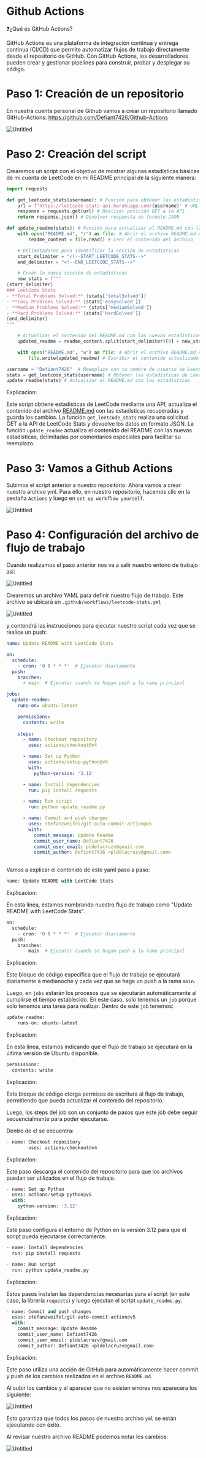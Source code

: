 # Github Actions

❓¿Qué es GitHub Actions?

GitHub Actions es una plataforma de integración continua y entrega continua (CI/CD) que permite automatizar flujos de trabajo directamente desde el repositorio de GitHub. Con GitHub Actions, los desarrolladores pueden crear y gestionar pipelines para construir, probar y desplegar su código.

# Paso 1: Creación de un repositorio

En nuestra cuenta personal de Github vamos a crear un repositorio llamado GitHub-Actions: https://github.com/Defiant7426/Github-Actions

![Untitled](Github%20Actions%20b9c8e81ca6284ad4ab25fa304803b769/Untitled.png)

# Paso 2: Creación del script

Crearemos un script con el objetivo de mostrar algunas estadísticas básicas de mi cuenta de LeetCode en mi README principal de la siguiente manera:

```python
import requests

def get_leetcode_stats(username): # Función para obtener las estadísticas de LeetCode
    url = f"https://leetcode-stats-api.herokuapp.com/{username}" # URL de la API
    response = requests.get(url) # Realizar petición GET a la API
    return response.json() # Devolver respuesta en formato JSON

def update_readme(stats): # Función para actualizar el README.md con las estadísticas
    with open("README.md", "r") as file: # Abrir el archivo README.md en modo lectura
        readme_content = file.read() # Leer el contenido del archivo

    # Delimitadores para identificar la sección de estadísticas
    start_delimiter = "<!--START_LEETCODE_STATS-->"
    end_delimiter = "<!--END_LEETCODE_STATS-->"

    # Crear la nueva sección de estadísticas
    new_stats = f"""
{start_delimiter}
### LeetCode Stats
- **Total Problems Solved:** {stats['totalSolved']}
- **Easy Problems Solved:** {stats['easySolved']}
- **Medium Problems Solved:** {stats['mediumSolved']}
- **Hard Problems Solved:** {stats['hardSolved']}
{end_delimiter}
"""

    # Actualizar el contenido del README.md con las nuevas estadísticas
    updated_readme = readme_content.split(start_delimiter)[0] + new_stats + readme_content.split(end_delimiter)[1]

    with open("README.md", "w") as file: # Abrir el archivo README.md en modo escritura
        file.write(updated_readme) # Escribir el contenido actualizado en el archivo

username = "Defiant7426"  # Reemplaza con tu nombre de usuario de LeetCode
stats = get_leetcode_stats(username) # Obtener las estadísticas de LeetCode
update_readme(stats) # Actualizar el README.md con las estadísticas

```

Explicacion:

Este script obtiene estadísticas de LeetCode mediante una API, actualiza el contenido del archivo [README.md](http://readme.md/) con las estadísticas recuperadas y guarda los cambios. La función `get_leetcode_stats` realiza una solicitud GET a la API de LeetCode Stats y devuelve los datos en formato JSON. La función `update_readme` actualiza el contenido del README con las nuevas estadísticas, delimitadas por comentarios especiales para facilitar su reemplazo.

# Paso 3: Vamos a Github Actions

Subimos el script anterior a nuestro repositorio. Ahora vamos a crear nuestro archivo yml. Para ello, en nuestro repositorio, hacemos clic en la pestaña `Actions` y luego en `set up workflow yourself`.

![Untitled](Github%20Actions%20b9c8e81ca6284ad4ab25fa304803b769/Untitled%201.png)

# Paso 4: Configuración del archivo de flujo de trabajo

Cuando realizamos el paso anterior nos va a salir nuestro entono de trabajo asi:

![Untitled](Github%20Actions%20b9c8e81ca6284ad4ab25fa304803b769/Untitled%202.png)

Crearemos un archivo YAML para definir nuestro flujo de trabajo. Este archivo se ubicará en `.github/workflows/leetcode-stats.yml` 

![Untitled](Github%20Actions%20b9c8e81ca6284ad4ab25fa304803b769/Untitled%203.png)

y contendrá las instrucciones para ejecutar nuestro script cada vez que se realice un push:

```yaml
name: Update README with LeetCode Stats

on:
  schedule:
    - cron: '0 0 * * *'  # Ejecutar diariamente
  push:
    branches:
      - main  # Ejecutar cuando se hagan push a la rama principal

jobs:
  update-readme:
    runs-on: ubuntu-latest

    permissions:
      contents: write
    
    steps:
      - name: Checkout repository
        uses: actions/checkout@v4

      - name: Set up Python
        uses: actions/setup-python@v5
        with:
          python-version: '3.12'

      - name: Install dependencies
        run: pip install requests

      - name: Run script
        run: python update_readme.py

      - name: Commit and push changes
        uses: stefanzweifel/git-auto-commit-action@v5
        with:
          commit_message: Update Readme
          commit_user_name: Defiant7426
          commit_user_email: pldelacruzv@gmail.com
          commit_author: Defiant7426 <pldelacruzv@gmail.com>
         
```

Vamos a explicar el contenido de este yaml paso a paso:

```python
name: Update README with LeetCode Stats
```

Explicacion:

En esta línea, estamos nombrando nuestro flujo de trabajo como "Update README with LeetCode Stats".

```python
on:
  schedule:
    - cron: '0 0 * * *'  # Ejecutar diariamente
  push:
    branches:
      - main  # Ejecutar cuando se hagan push a la rama principal
```

Explicacion:

Este bloque de código especifica que el flujo de trabajo se ejecutará diariamente a medianoche y cada vez que se haga un push a la rama `main`.

Luego, en `jobs` estarán los procesos que se ejecutarán automáticamente al cumplirse el tiempo establecido. En este caso, solo tenemos un `job` porque solo tenemos una tarea para realizar. Dentro de este `job` tenemos:

```python
update-readme:
    runs-on: ubuntu-latest
```

Explicacion:

En esta línea, estamos indicando que el flujo de trabajo se ejecutará en la última versión de Ubuntu disponible.

```python
permissions:
  contents: write

```

Explicación:

Este bloque de código otorga permisos de escritura al flujo de trabajo, permitiendo que pueda actualizar el contenido del repositorio.

Luego, los steps del job son un conjunto de pasos que este job debe seguir secuencialmente para poder ejecutarse.

Dentro de el se encuentra:

```python
- name: Checkout repository
        uses: actions/checkout@v4
```

Explicacion:

Este paso descarga el contenido del repositorio para que los archivos puedan ser utilizados en el flujo de trabajo.

```python
- name: Set up Python
  uses: actions/setup-python@v5
  with:
    python-version: '3.12'

```

Explicacion:

Este paso configura el entorno de Python en la versión 3.12 para que el script pueda ejecutarse correctamente.

```python
- name: Install dependencies
  run: pip install requests

- name: Run script
  run: python update_readme.py

```

Explicacion:

Estos pasos instalan las dependencias necesarias para el script (en este caso, la librería `requests`) y luego ejecutan el script `update_readme.py`.

```python
- name: Commit and push changes
  uses: stefanzweifel/git-auto-commit-action@v5
  with:
    commit_message: Update Readme
    commit_user_name: Defiant7426
    commit_user_email: pldelacruzv@gmail.com
    commit_author: Defiant7426 <pldelacruzv@gmail.com>

```

Explicación:

Este paso utiliza una acción de GitHub para automáticamente hacer commit y push de los cambios realizados en el archivo `README.md`.

Al subir los cambios y al aparecer que no existen errores nos aparecera los siguiente:

![Untitled](Github%20Actions%20b9c8e81ca6284ad4ab25fa304803b769/Untitled%204.png)

Esto garantiza que todos los pasos de nuestro archivo `yml` se están ejecutando con éxito.

Al revisar nuestro archivo README podemos notar los cambios:

![Untitled](Github%20Actions%20b9c8e81ca6284ad4ab25fa304803b769/Untitled%205.png)